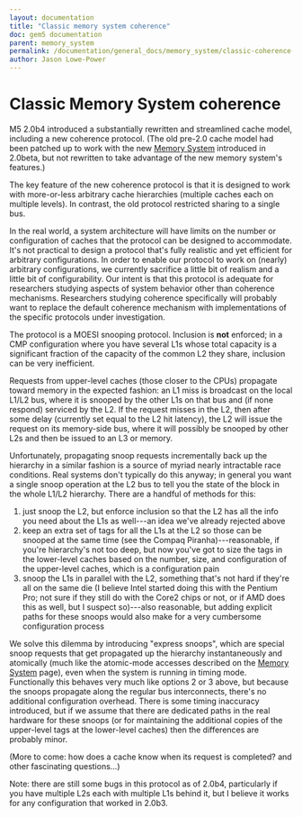 ```yaml
---
layout: documentation
title: "Classic memory system coherence"
doc: gem5 documentation
parent: memory_system
permalink: /documentation/general_docs/memory_system/classic-coherence-protocol/
author: Jason Lowe-Power
---
```


# Classic Memory System coherence

M5 2.0b4 introduced a substantially rewritten and streamlined cache
model, including a new coherence protocol. (The old pre-2.0 cache model
had been patched up to work with the new [Memory
System](/documentation/general_docs/memory_system/) introduced in 2.0beta, but not
rewritten to take advantage of the new memory system's features.)

The key feature of the new coherence protocol is that it is designed to
work with more-or-less arbitrary cache hierarchies (multiple caches each
on multiple levels). In contrast, the old protocol restricted sharing to
a single bus.

In the real world, a system architecture will have limits on the number
or configuration of caches that the protocol can be designed to
accommodate. It's not practical to design a protocol that's fully
realistic and yet efficient for arbitrary configurations. In order to
enable our protocol to work on (nearly) arbitrary configurations, we
currently sacrifice a little bit of realism and a little bit of
configurability. Our intent is that this protocol is adequate for
researchers studying aspects of system behavior other than coherence
mechanisms. Researchers studying coherence specifically will probably
want to replace the default coherence mechanism with implementations of
the specific protocols under investigation.

The protocol is a MOESI snooping protocol. Inclusion is **not**
enforced; in a CMP configuration where you have several L1s whose total
capacity is a significant fraction of the capacity of the common L2 they
share, inclusion can be very inefficient.

Requests from upper-level caches (those closer to the CPUs) propagate
toward memory in the expected fashion: an L1 miss is broadcast on the
local L1/L2 bus, where it is snooped by the other L1s on that bus and
(if none respond) serviced by the L2. If the request misses in the L2,
then after some delay (currently set equal to the L2 hit latency), the
L2 will issue the request on its memory-side bus, where it will possibly
be snooped by other L2s and then be issued to an L3 or memory.

Unfortunately, propagating snoop requests incrementally back up the
hierarchy in a similar fashion is a source of myriad nearly intractable
race conditions. Real systems don't typically do this anyway; in general
you want a single snoop operation at the L2 bus to tell you the state of
the block in the whole L1/L2 hierarchy. There are a handful of methods
for this:

1.  just snoop the L2, but enforce inclusion so that the L2 has all the
    info you need about the L1s as well---an idea we've already rejected
    above
2.  keep an extra set of tags for all the L1s at the L2 so those can be
    snooped at the same time (see the Compaq Piranha)---reasonable, if
    you're hierarchy's not too deep, but now you've got to size the tags
    in the lower-level caches based on the number, size, and
    configuration of the upper-level caches, which is a configuration
    pain
3.  snoop the L1s in parallel with the L2, something that's not hard if
    they're all on the same die (I believe Intel started doing this with
    the Pentium Pro; not sure if they still do with the Core2 chips or
    not, or if AMD does this as well, but I suspect so)---also
    reasonable, but adding explicit paths for these snoops would also
    make for a very cumbersome configuration process

We solve this dilemma by introducing "express snoops", which are special
snoop requests that get propagated up the hierarchy instantaneously and
atomically (much like the atomic-mode accesses described on the [Memory
System](/documentation/general_docs/memory_system) page), even when the system is running
in timing mode. Functionally this behaves very much like options 2 or 3
above, but because the snoops propagate along the regular bus
interconnects, there's no additional configuration overhead. There is
some timing inaccuracy introduced, but if we assume that there are
dedicated paths in the real hardware for these snoops (or for
maintaining the additional copies of the upper-level tags at the
lower-level caches) then the differences are probably minor.

(More to come: how does a cache know when its request is completed? and
other fascinating questions...)

Note: there are still some bugs in this protocol as of 2.0b4,
particularly if you have multiple L2s each with multiple L1s behind it,
but I believe it works for any configuration that worked in 2.0b3.

